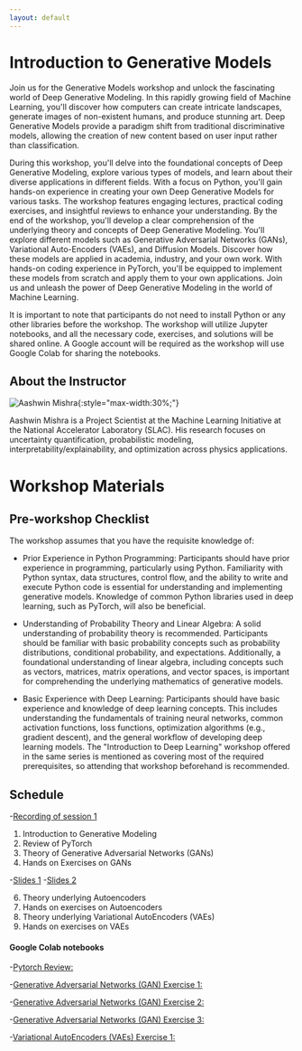 ```yaml
---
layout: default
---
```


# Introduction to Generative Models

Join us for the Generative Models workshop and unlock the fascinating world of Deep Generative Modeling. In this rapidly growing field of Machine Learning, you'll discover how computers can create intricate landscapes, generate images of non-existent humans, and produce stunning art. Deep Generative Models provide a paradigm shift from traditional discriminative models, allowing the creation of new content based on user input rather than classification.

During this workshop, you'll delve into the foundational concepts of Deep Generative Modeling, explore various types of models, and learn about their diverse applications in different fields. With a focus on Python, you'll gain hands-on experience in creating your own Deep Generative Models for various tasks. The workshop features engaging lectures, practical coding exercises, and insightful reviews to enhance your understanding. By the end of the workshop, you'll develop a clear comprehension of the underlying theory and concepts of Deep Generative Modeling. You'll explore different models such as Generative Adversarial Networks (GANs), Variational Auto-Encoders (VAEs), and Diffusion Models. Discover how these models are applied in academia, industry, and your own work. With hands-on coding experience in PyTorch, you'll be equipped to implement these models from scratch and apply them to your own applications. Join us and unleash the power of Deep Generative Modeling in the world of Machine Learning.

It is important to note that participants do not need to install Python or any other libraries before the workshop. The workshop will utilize Jupyter notebooks, and all the necessary code, exercises, and solutions will be shared online. A Google account will be required as the workshop will use Google Colab for sharing the notebooks.


## About the Instructor

![Aashwin Mishra](/assets/img/aashwin.png){:style="max-width:30%;"}

Aashwin Mishra is a Project Scientist at the Machine Learning Initiative at the National Accelerator Laboratory (SLAC). His research focuses on uncertainty quantification, probabilistic modeling, interpretability/explainability, and optimization across physics applications.

# Workshop Materials

## Pre-workshop Checklist

The workshop assumes that you have the requisite knowledge of: 

- Prior Experience in Python Programming: Participants should have prior experience in programming, particularly using Python. Familiarity with Python syntax, data structures, control flow, and the ability to write and execute Python code is essential for understanding and implementing generative models. Knowledge of common Python libraries used in deep learning, such as PyTorch, will also be beneficial.

- Understanding of Probability Theory and Linear Algebra: A solid understanding of probability theory is recommended. Participants should be familiar with basic probability concepts such as probability distributions, conditional probability, and expectations. Additionally, a foundational understanding of linear algebra, including concepts such as vectors, matrices, matrix operations, and vector spaces, is important for comprehending the underlying mathematics of generative models.

- Basic Experience with Deep Learning: Participants should have basic experience and knowledge of deep learning concepts. This includes understanding the fundamentals of training neural networks, common activation functions, loss functions, optimization algorithms (e.g., gradient descent), and the general workflow of developing deep learning models. The "Introduction to Deep Learning" workshop offered in the same series is mentioned as covering most of the required prerequisites, so attending that workshop beforehand is recommended.

## Schedule

-[Recording of session 1](https://stanford.zoom.us/rec/share/X5spMO1jdgJYBAQ0il18Ef9C8e-3hcho_wLlH0efhPakM_3o1d5q3ISPYiZ0tNs3.t6YJgkjHCXfuQ1fB?startTime=1691609900000&pwd=bMwHOVOOXz5wC5l6mvQlkcBCn_l71YWs)

1. Introduction to Generative Modeling
2. Review of PyTorch
3. Theory of Generative Adversarial Networks (GANs)
4. Hands on Exercises on GANs

-[Slides 1](https://raw.githubusercontent.com/kimmo1019/icme-generative-models-summer-2023/main/IntroductionToGenerativeModels.pdf)
-[Slides 2](https://raw.githubusercontent.com/kimmo1019/icme-generative-models-summer-2023/main/GAN%20Training(1).pdf)


6. Theory underlying Autoencoders
7. Hands on exercises on Autoencoders
8. Theory underlying Variational AutoEncoders (VAEs)
9. Hands on exercises on VAEs 


#### Google Colab notebooks

-[Pytorch Review:](https://colab.research.google.com/drive/1Ug0STBPfwc0Q7YSBasliIJCC38y9pOVm?usp=sharing)

-[Generative Adversarial Networks (GAN) Exercise 1:](https://colab.research.google.com/drive/1cGtOR7EkISxIGKmSGlEpB27QOhgruUsf?usp=sharing)

-[Generative Adversarial Networks (GAN) Exercise 2:](https://colab.research.google.com/drive/1kEAXtWU1sHapxILLRN0djEVG8KkE4cH2?usp=sharing)

-[Generative Adversarial Networks (GAN) Exercise 3:](https://colab.research.google.com/drive/14qnqrJbRY1GhXJv8pCvkgtrUYZKr2z0r?usp=sharing)

-[Variational AutoEncoders (VAEs) Exercise 1:](https://colab.research.google.com/drive/14YOiFqcOT_lKnrcOUHiPhryW-OktUxCq?usp=sharing)
